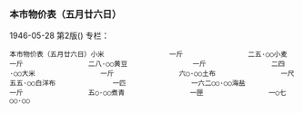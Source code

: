 ### 本市物价表（五月廿六日）

1946-05-28
第2版()
专栏：

    本市物价表（五月廿六日）小米                一斤                二五·○○小麦                一斤                二八·○○黄豆                一斤                二四·○○大米                一斤                六○·○○土布                一尺                五五·○○白洋布              一匹                一六二○○·○○海盐                一斤                五○·○○煮青                一匣                一○七○○·○○
